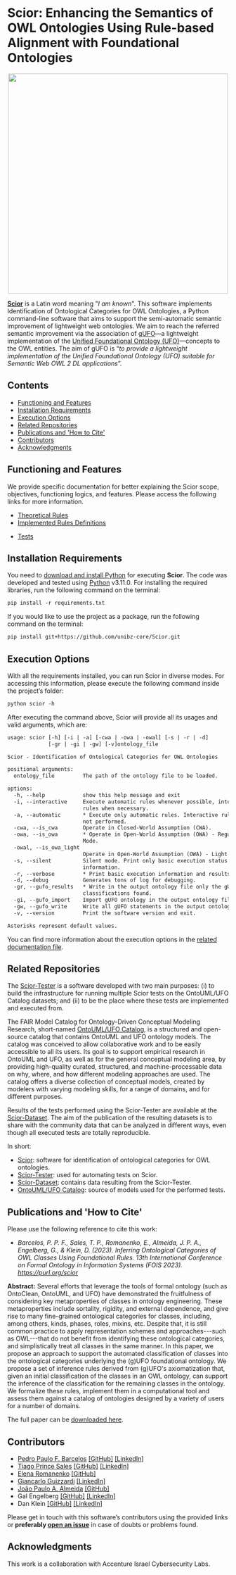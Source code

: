 # Scior: Enhancing the Semantics of OWL Ontologies Using Rule-based Alignment with Foundational Ontologies

<p align="center"><img src="https://user-images.githubusercontent.com/8641647/223773249-9a5b4f97-caf2-42ea-ac36-a7b7290be58e.png" width="500">

**[Scior](https://github.com/unibz-core/Scior)** is a Latin word meaning "_I am known_". This software implements Identification of Ontological Categories for OWL Ontologies, a Python command-line software that aims to support the semi-automatic semantic improvement of lightweight web ontologies. We aim to reach the referred semantic improvement via the association of [gUFO](https://nemo-ufes.github.io/gufo/)—a lightweight implementation of the [Unified Foundational Ontology (UFO)](https://nemo.inf.ufes.br/wp-content/uploads/ufo_unified_foundational_ontology_2021.pdf)—concepts to the OWL entities. The aim of gUFO is “_to provide a lightweight implementation of the Unified Foundational Ontology (UFO) suitable for Semantic Web OWL 2 DL applications_”.

## Contents

  - [Functioning and Features](#functioning-and-features)
  - [Installation Requirements](#installation-requirements)
  - [Execution Options](#execution-options)
  - [Related Repositories](#related-repositories)
  - [Publications and 'How to Cite'](#publications-and-how-to-cite)
  - [Contributors](#contributors)
  - [Acknowledgments](#acknowledgments)

## Functioning and Features

We provide specific documentation for better explaining the Scior scope, objectives, functioning logics, and features. Please access the following links for more information.

<!-- - [Functioning Overview](https://github.com/unibz-core/Scior/blob/main/documentation/Scior-Functioning.md) -->
<!-- - [Execution Modes](https://github.com/unibz-core/Scior/blob/main/documentation/Scior-Execution-Modes.md) -->
- [Theoretical Rules](https://github.com/unibz-core/Scior/blob/main/documentation/Scior-Theoretical-Rules.md)
- [Implemented Rules Definitions](https://github.com/unibz-core/Scior/blob/main/documentation/Scior-Implemented-Rules-Definitions.md)
<!-- - [Implemented Rules Actions](https://github.com/unibz-core/Scior/blob/main/documentation/Scior-Implemented-Rules-Actions.md) -->
- [Tests](https://github.com/unibz-core/Scior/blob/main/documentation/Scior-Tests.md)

## Installation Requirements

You need to [download and install Python](https://www.python.org/downloads/) for executing **Scior**. The code was developed and tested using [Python](https://www.python.org/) v3.11.0. For installing the required libraries, run the following command on the terminal:

```txt
pip install -r requirements.txt
```

If you would like to use the project as a package, run the following command on the terminal:

```txt
pip install git+https://github.com/unibz-core/Scior.git
```

## Execution Options

With all the requirements installed, you can run Scior in diverse modes. For accessing this information, please execute
the following command inside the project’s folder:

```txt
python scior -h
```

After executing the command above, Scior will provide all its usages and valid arguments, which are:

```txt
usage: scior [-h] [-i | -a] [-cwa | -owa | -owal] [-s | -r | -d]
             [-gr | -gi | -gw] [-v]ontology_file

Scior - Identification of Ontological Categories for OWL Ontologies

positional arguments:
  ontology_file         The path of the ontology file to be loaded.

options:
  -h, --help            show this help message and exit
  -i, --interactive     Execute automatic rules whenever possible, interactive
                        rules when necessary.
  -a, --automatic       * Execute only automatic rules. Interactive rules are
                        not performed.
  -cwa, --is_cwa        Operate in Closed-World Assumption (CWA).
  -owa, --is_owa        * Operate in Open-World Assumption (OWA) - Regular
                        Mode.
  -owal, --is_owa_light
                        Operate in Open-World Assumption (OWA) - Light Mode.
  -s, --silent          Silent mode. Print only basic execution status
                        information.
  -r, --verbose         * Print basic execution information and results.
  -d, --debug           Generates tons of log for debugging.
  -gr, --gufo_results   * Write in the output ontology file only the gUFO
                        classifications found.
  -gi, --gufo_import    Import gUFO ontology in the output ontology file.
  -gw, --gufo_write     Write all gUFO statements in the output ontology file.
  -v, --version         Print the software version and exit.

Asterisks represent default values.
```

You can find more information about the execution options in the [related documentation file](https://github.com/unibz-core/Scior/blob/main/documentation/Scior-Execution-Modes.md).

## Related Repositories

The [Scior-Tester](https://github.com/unibz-core/Scior-Tester) is a software developed with two main purposes: (i) to build the infrastructure for running multiple Scior tests on the OntoUML/UFO Catalog datasets; and (ii) to be the place where these tests are implemented and executed from.

The FAIR Model Catalog for Ontology-Driven Conceptual Modeling Research, short-named [OntoUML/UFO Catalog](https://github.com/unibz-core/ontouml-models), is a structured and open-source catalog that contains OntoUML and UFO ontology models. The catalog was conceived to allow collaborative work and to be easily accessible to all its users. Its goal is to support empirical research in OntoUML and UFO, as well as for the general conceptual modeling area, by providing high-quality curated, structured, and machine-processable data on why, where, and how different modeling approaches are used. The catalog offers a diverse collection of conceptual models, created by modelers with varying modeling skills, for a range of domains, and for different purposes.

Results of the tests performed using the Scior-Tester are available at the [Scior-Dataset](https://github.com/unibz-core/Scior-Dataset). The aim of the publication of the resulting datasets is to share with the community data that can be analyzed in different ways, even though all executed tests are totally reproducible.

In short:

- [Scior](https://github.com/unibz-core/Scior): software for identification of ontological categories for OWL
  ontologies.
- [Scior-Tester](https://github.com/unibz-core/Scior-Tester): used for automating tests on Scior.
- [Scior-Dataset](https://github.com/unibz-core/Scior-Dataset): contains data resulting from the Scior-Tester.
- [OntoUML/UFO Catalog](https://github.com/unibz-core/ontouml-models): source of models used for the performed tests.

## Publications and 'How to Cite'

Please use the following reference to cite this work:

- *Barcelos, P. P. F., Sales, T. P., Romanenko, E., Almeida, J. P. A., Engelberg, G., & Klein, D. (2023). Inferring Ontological Categories of OWL Classes Using Foundational Rules. 13th International Conference on Formal Ontology in Information Systems (FOIS 2023). <https://purl.org/scior>*

**Abstract:** Several efforts that leverage the tools of formal ontology (such as OntoClean, OntoUML, and UFO) have demonstrated the fruitfulness of considering key metaproperties of classes in ontology engineering. These metaproperties include sortality, rigidity, and external dependence, and give rise to many fine-grained ontological categories for classes, including, among others, kinds, phases, roles, mixins, etc. Despite that, it is still common practice to apply representation schemes and approaches---such as OWL---that do not benefit from identifying these ontological categories, and simplistically treat all classes in the same manner. In this paper, we propose an approach to support the automated classification of classes into the ontological categories underlying the (g)UFO foundational ontology. We propose a set of inference rules derived from (g)UFO's axiomatization that, given an initial classification of the classes in an OWL ontology, can support the inference of the classification for the remaining classes in the ontology. We formalize these rules, implement them in a computational tool and assess them against a catalog of ontologies designed by a variety of users for a number of domains.

The full paper can be [downloaded here](https://www.researchgate.net/publication/370527243_Inferring_Ontological_Categories_of_OWL_Classes_Using_Foundational_Rules).

## Contributors

- [Pedro Paulo F. Barcelos](https://orcid.org/0000-0003-2736-7817) [[GitHub]](https://github.com/pedropaulofb) [[LinkedIn]](https://www.linkedin.com/in/pedro-paulo-favato-barcelos/)
- [Tiago Prince Sales](https://orcid.org/0000-0002-5385-5761) [[GitHub]](https://github.com/tgoprince) [[LinkedIn]](https://www.linkedin.com/in/tiago-sales/)
- [Elena Romanenko](https://orcid.org/0000-0002-8139-5977) [[GitHub]](https://github.com/mozzherina)
- [Giancarlo Guizzardi](https://orcid.org/0000-0002-3452-553X) [[LinkedIn]](https://www.linkedin.com/in/giancarlo-guizzardi-bb51aa75/)
- [João Paulo A. Almeida](https://orcid.org/0000-0002-9819-3781) [[GitHub]](https://github.com/jpalmeida)
- Gal Engelberg [[GitHub]](https://github.com/GalEngelberg) [[LinkedIn]](https://www.linkedin.com/in/gal-engelberg/)
- Dan Klein [[GitHub]](https://github.com/danklein10) [[LinkedIn]](https://www.linkedin.com/in/~danklein/)

Please get in touch with this software’s contributors using the provided links or **preferably [open an issue](https://github.com/unibz-core/ontouml-models-tools/issues/)** in case of doubts or problems found.

## Acknowledgments

This work is a collaboration with Accenture Israel Cybersecurity Labs.
